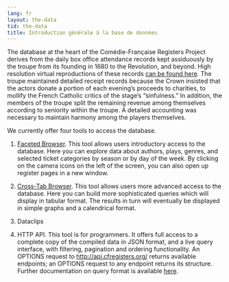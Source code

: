```yaml
---
lang: fr
layout: the-data
tid: the-data
title: Introduction générale à la base de données
---
```

The database at the heart of the Com&eacute;die-Française Registers Project derives from the daily box office attendance records kept assiduously by the troupe from its founding in 1680 to the Revolution, and beyond. High resolution virtual reproductions of these records [can be found here](/en/registers/). The troupe maintained detailed receipt records because the Crown insisted that the actors donate a portion of each evening’s proceeds to charities, to mollify the French Catholic critics of the stage&rsquo;s &ldquo;sinfulness.&rdquo; In addition, the members of the troupe split the remaining revenue among themselves according to seniority within the troupe. A detailed accounting was necessary to maintain harmony among the players themselves.

We currently offer four tools to access the database.

1. [Faceted Browser](http://app.cfregisters.org/registers).
This tool allows users introductory access to the database. Here you can explore data about authors, plays, genres, and selected ticket categories by season or by day of the week. By clicking on the camera icons on the left of the screen, you can also open up register pages in a new window.

2. [Cross-Tab Browser](/app).
This tool allows users more advanced access to the database. Here you can build more sophisticated queries which will display in tabular format. The results in turn will eventually be displayed in simple graphs and a calendrical format.

3. Dataclips

4. HTTP API.
This tool is for programmers. It offers full access to a complete copy of the compiled data in JSON format, and a live query interface, with filtering, pagination and ordering functionality. An OPTIONS request to http://api.cfregisters.org/ returns available endpoints; an OPTIONS request to any endpoint returns its structure. Further documentation on query format is available <a href="https://github.com/begriffs/postgrest/wiki/Routing">here</a>.